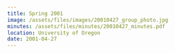 ```yaml
---
title: Spring 2001
image: /assets/files/images/20010427_group_photo.jpg
minutes: /assets/files/minutes/20010427_minutes.pdf
location: University of Oregon
date: 2001-04-27
---
```

